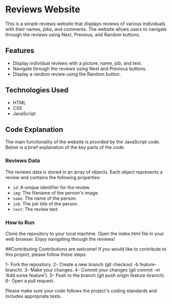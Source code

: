 # Reviews Website

This is a simple reviews website that displays reviews of various individuals with their names, jobs, and comments. The website allows users to navigate through the reviews using Next, Previous, and Random buttons.

## Features

- Display individual reviews with a picture, name, job, and text.
- Navigate through the reviews using Next and Previous buttons.
- Display a random review using the Random button.

## Technologies Used

- HTML
- CSS
- JavaScript

## Code Explanation

The main functionality of the website is provided by the JavaScript code. Below is a brief explanation of the key parts of the code.

### Reviews Data

The reviews data is stored in an array of objects. Each object represents a review and contains the following properties:
- `id`: A unique identifier for the review.
- `img`: The filename of the person's image.
- `name`: The name of the person.
- `job`: The job title of the person.
- `text`: The review text.

### How to Run
Clone the repository to your local machine.
Open the index.html file in your web browser.
Enjoy navigating through the reviews!

##Contributing
Contributions are welcome! If you would like to contribute to this project, please follow these steps:

1- Fork the repository.
2- Create a new branch (git checkout -b feature-branch).
3- Make your changes.
4- Commit your changes (git commit -m 'Add some feature').
5- Push to the branch (git push origin feature-branch).
6- Open a pull request.

Please make sure your code follows the project's coding standards and includes appropriate tests.
